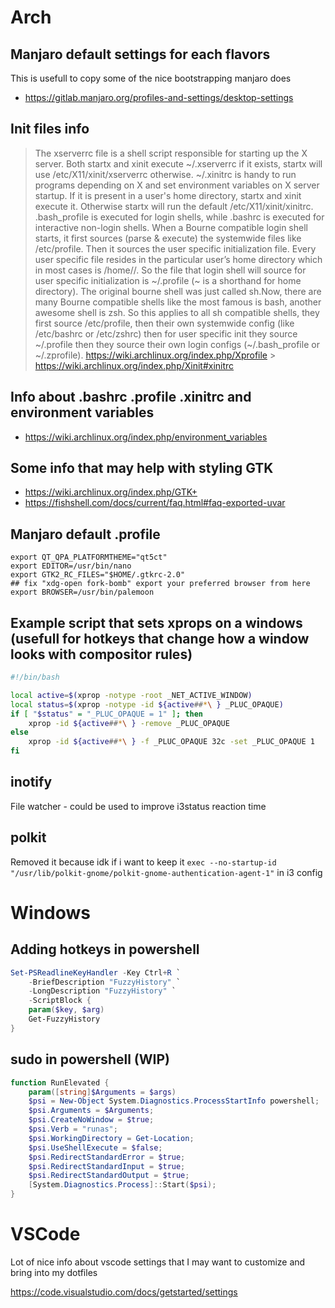 # Arch

## Manjaro default settings for each flavors

This is usefull to copy some of the nice bootstrapping manjaro does

- https://gitlab.manjaro.org/profiles-and-settings/desktop-settings

## Init files info

> The xserverrc file is a shell script responsible for starting up the X server. Both startx and xinit execute ~/.xserverrc if it exists, startx will use /etc/X11/xinit/xserverrc otherwise.
> ~/.xinitrc is handy to run programs depending on X and set environment variables on X server startup. If it is present in a user's home directory, startx and xinit execute it. Otherwise startx will run the default /etc/X11/xinit/xinitrc.
> .bash_profile is executed for login shells, while .bashrc is executed for interactive non-login shells.
> When a Bourne compatible login shell starts, it first sources (parse & execute) the systemwide files like /etc/profile. Then it sources the user specific initialization file. Every user specific file resides in the particular user’s home directory which in most cases is /home/<user>/. So the file that login shell will source for user specific initialization is ~/.profile (~ is a shorthand for home directory).
> The original bourne shell was just called sh.Now, there are many Bourne compatible shells like the most famous is bash, another awesome shell is zsh. So this applies to all sh compatible shells, they first source /etc/profile, then their own systemwide config (like /etc/bashrc or /etc/zshrc) then for user specific init they source ~/.profile then they source their own login configs (~/.bash_profile or ~/.zprofile).
> https://wiki.archlinux.org/index.php/Xprofile > https://wiki.archlinux.org/index.php/Xinit#xinitrc

## Info about .bashrc .profile .xinitrc and environment variables

- https://wiki.archlinux.org/index.php/environment_variables

## Some info that may help with styling GTK

- https://wiki.archlinux.org/index.php/GTK+
- https://fishshell.com/docs/current/faq.html#faq-exported-uvar

## Manjaro default .profile

```
export QT_QPA_PLATFORMTHEME="qt5ct"
export EDITOR=/usr/bin/nano
export GTK2_RC_FILES="$HOME/.gtkrc-2.0"
## fix "xdg-open fork-bomb" export your preferred browser from here
export BROWSER=/usr/bin/palemoon
```

## Example script that sets xprops on a windows (usefull for hotkeys that change how a window looks with compositor rules)

```bash
#!/bin/bash

local active=$(xprop -notype -root _NET_ACTIVE_WINDOW)
local status=$(xprop -notype -id ${active##*\ } _PLUC_OPAQUE)
if [ "$status" = "_PLUC_OPAQUE = 1" ]; then
    xprop -id ${active##*\ } -remove _PLUC_OPAQUE
else
    xprop -id ${active##*\ } -f _PLUC_OPAQUE 32c -set _PLUC_OPAQUE 1
fi
```

## inotify

File watcher - could be used to improve i3status reaction time

## polkit

Removed it because idk if i want to keep it
`exec --no-startup-id "/usr/lib/polkit-gnome/polkit-gnome-authentication-agent-1"` in i3 config

# Windows

## Adding hotkeys in powershell

```powershell
Set-PSReadlineKeyHandler -Key Ctrl+R `
    -BriefDescription "FuzzyHistory" `
    -LongDescription "FuzzyHistory" `
    -ScriptBlock {
    param($key, $arg)
    Get-FuzzyHistory
}
```

## sudo in powershell (WIP)

```powershell
function RunElevated {
    param([string]$Arguments = $args)
    $psi = New-Object System.Diagnostics.ProcessStartInfo powershell;
    $psi.Arguments = $Arguments;
    $psi.CreateNoWindow = $true;
    $psi.Verb = "runas";
    $psi.WorkingDirectory = Get-Location;
    $psi.UseShellExecute = $false;
    $psi.RedirectStandardError = $true;
    $psi.RedirectStandardInput = $true;
    $psi.RedirectStandardOutput = $true;
    [System.Diagnostics.Process]::Start($psi);
}
```

# VSCode

Lot of nice info about vscode settings that I may want to customize and bring into my dotfiles

https://code.visualstudio.com/docs/getstarted/settings
